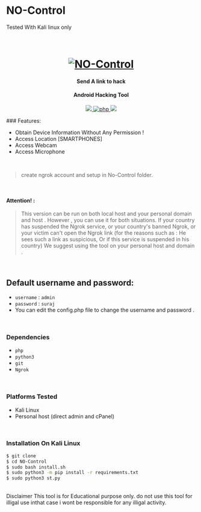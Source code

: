 # NO-Control
Tested With Kali linux only	
<h1 align="center">
  <br>
  <a href=" "><img src=".imgs/1demo.png" alt="NO-Control"></a>

</h1>
<h4 align="center">Send A link to hack </h4>
<h4 align="center">Android Hacking Tool </h4>

<p align="center">

  <a href="http://python.org">
    <img src="https://img.shields.io/badge/python-v3-blue">
  </a>
  <a href="https://php.net">
    <img src="https://img.shields.io/badge/php-7.4.4-green"
         alt="php">
  </a>

  <a href="https://en.wikipedia.org/wiki/Linux">
    <img src="https://img.shields.io/badge/Platform-Linux-red">
  </a>

</p>
### Features:

- Obtain Device Information Without Any Permission !
- Access Location [SMARTPHONES] 
- Access Webcam 
- Access Microphone 

<br>


> create ngrok account and setup in No-Control folder.
<br>

#### Attention! :
> This version can be run on both local host and your personal domain and host . However , you can use it for both situations. If your country has suspended the Ngrok service, or your country's banned Ngrok, or your victim can't open the Ngrok link (for the reasons such as : He sees such a link as suspicious, Or if this service is suspended in his country) We suggest using the tool on your personal host and domain .
<br>

## Default username and password:
- `username` : `admin`
- `password` : `suraj`
- You can edit the config.php file to change the username and password .
<br>

### Dependencies

- `php`
- `python3`
- `git`
- `Ngrok`

<br>

### Platforms Tested

- Kali Linux 
- Personal host (direct admin and cPanel) 
<br>

### Installation On Kali Linux 


```bash
$ git clone 
$ cd NO-Control
$ sudo bash install.sh
$ sudo python3 -m pip install -r requirements.txt
$ sudo python3 st.py
```
<br>
Disclaimer
	This tool is for Educational purpose only. do not use this tool for illigal use inthat case i wont be responsible for any illigal activity. 
</p>

